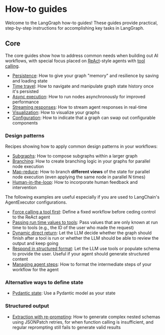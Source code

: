 # How-to guides

Welcome to the LangGraph how-to guides! These guides provide practical, step-by-step instructions for accomplishing key tasks in LangGraph.

## Core

The core guides show how to address common needs when building out AI workflows, with special focus placed on [ReAct](https://arxiv.org/abs/2210.03629)-style agents with [tool calling](https://python.langchain.com/docs/modules/model_io/chat/function_calling/).

- [Persistence](persistence.ipynb): How to give your graph "memory" and resilience by saving and loading state
- [Time travel](time-travel.ipynb): How to navigate and manipulate graph state history once it's persisted
- [Async execution](async.ipynb): How to run nodes asynchronously for improved performance
- [Streaming responses](streaming-tokens.ipynb): How to stream agent responses in real-time
- [Visualization](visualization.ipynb): How to visualize your graphs
- [Configuration](configuration.ipynb): How to indicate that a graph can swap out configurable components

### Design patterns

Recipes showing how to apply common design patterns in your workflows:

- [Subgraphs](subgraph.ipynb): How to compose subgraphs within a larger graph
- [Branching](branching.ipynb): How to create branching logic in your graphs for parallel node execution
- [Map-reduce](map-reduce.ipynb): How to branch **different views** of the state for parallel node execution (even applying the same node in parallel N times)
- [Human-in-the-loop](human-in-the-loop.ipynb): How to incorporate human feedback and intervention

The following examples are useful especially if you are used to LangChain's AgentExecutor configurations.

- [Force calling a tool first](force-calling-a-tool-first.ipynb): Define a fixed workflow before ceding control to the ReAct agent
- [Passing run time values to tools](passing-run-time-values-to-tools): Pass values that are only known at run time to tools (e.g., the ID of the user who made the request)
- [Dynamic direct return](dynamically-returning-directly.ipynb): Let the LLM decide whether the graph should finish after a tool is run or whether the LLM should be able to review the output and keep going
- [Respond in structured format](respond-in-format.ipynb): Let the LLM use tools or populate schema to provide the user. Useful if your agent should generate structured content
- [Managing agent steps](managing-agent-steps.ipynb): How to format the intermediate steps of your workflow for the agent

### Alternative ways to define state

- [Pydantic state](state-model.ipynb): Use a Pydantic model as your state

### Structured output

- [Extraction with re-prompting](./extraction/retries.ipynb): How to generate complex nested schemas using JSONPatch retries, for when function calling is insufficient, and regular reprompting still fails to generate valid results